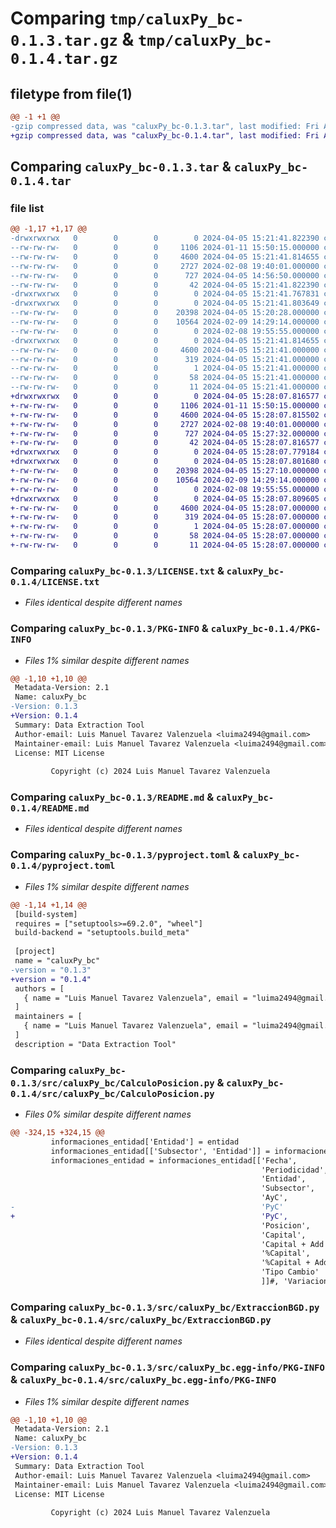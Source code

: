 # Comparing `tmp/caluxPy_bc-0.1.3.tar.gz` & `tmp/caluxPy_bc-0.1.4.tar.gz`

## filetype from file(1)

```diff
@@ -1 +1 @@
-gzip compressed data, was "caluxPy_bc-0.1.3.tar", last modified: Fri Apr  5 15:21:41 2024, max compression
+gzip compressed data, was "caluxPy_bc-0.1.4.tar", last modified: Fri Apr  5 15:28:07 2024, max compression
```

## Comparing `caluxPy_bc-0.1.3.tar` & `caluxPy_bc-0.1.4.tar`

### file list

```diff
@@ -1,17 +1,17 @@
-drwxrwxrwx   0        0        0        0 2024-04-05 15:21:41.822390 caluxPy_bc-0.1.3/
--rw-rw-rw-   0        0        0     1106 2024-01-11 15:50:15.000000 caluxPy_bc-0.1.3/LICENSE.txt
--rw-rw-rw-   0        0        0     4600 2024-04-05 15:21:41.814655 caluxPy_bc-0.1.3/PKG-INFO
--rw-rw-rw-   0        0        0     2727 2024-02-08 19:40:01.000000 caluxPy_bc-0.1.3/README.md
--rw-rw-rw-   0        0        0      727 2024-04-05 14:56:50.000000 caluxPy_bc-0.1.3/pyproject.toml
--rw-rw-rw-   0        0        0       42 2024-04-05 15:21:41.822390 caluxPy_bc-0.1.3/setup.cfg
-drwxrwxrwx   0        0        0        0 2024-04-05 15:21:41.767831 caluxPy_bc-0.1.3/src/
-drwxrwxrwx   0        0        0        0 2024-04-05 15:21:41.803649 caluxPy_bc-0.1.3/src/caluxPy_bc/
--rw-rw-rw-   0        0        0    20398 2024-04-05 15:20:28.000000 caluxPy_bc-0.1.3/src/caluxPy_bc/CalculoPosicion.py
--rw-rw-rw-   0        0        0    10564 2024-02-09 14:29:14.000000 caluxPy_bc-0.1.3/src/caluxPy_bc/ExtraccionBGD.py
--rw-rw-rw-   0        0        0        0 2024-02-08 19:55:55.000000 caluxPy_bc-0.1.3/src/caluxPy_bc/__initi__.py
-drwxrwxrwx   0        0        0        0 2024-04-05 15:21:41.814655 caluxPy_bc-0.1.3/src/caluxPy_bc.egg-info/
--rw-rw-rw-   0        0        0     4600 2024-04-05 15:21:41.000000 caluxPy_bc-0.1.3/src/caluxPy_bc.egg-info/PKG-INFO
--rw-rw-rw-   0        0        0      319 2024-04-05 15:21:41.000000 caluxPy_bc-0.1.3/src/caluxPy_bc.egg-info/SOURCES.txt
--rw-rw-rw-   0        0        0        1 2024-04-05 15:21:41.000000 caluxPy_bc-0.1.3/src/caluxPy_bc.egg-info/dependency_links.txt
--rw-rw-rw-   0        0        0       58 2024-04-05 15:21:41.000000 caluxPy_bc-0.1.3/src/caluxPy_bc.egg-info/requires.txt
--rw-rw-rw-   0        0        0       11 2024-04-05 15:21:41.000000 caluxPy_bc-0.1.3/src/caluxPy_bc.egg-info/top_level.txt
+drwxrwxrwx   0        0        0        0 2024-04-05 15:28:07.816577 caluxPy_bc-0.1.4/
+-rw-rw-rw-   0        0        0     1106 2024-01-11 15:50:15.000000 caluxPy_bc-0.1.4/LICENSE.txt
+-rw-rw-rw-   0        0        0     4600 2024-04-05 15:28:07.815502 caluxPy_bc-0.1.4/PKG-INFO
+-rw-rw-rw-   0        0        0     2727 2024-02-08 19:40:01.000000 caluxPy_bc-0.1.4/README.md
+-rw-rw-rw-   0        0        0      727 2024-04-05 15:27:32.000000 caluxPy_bc-0.1.4/pyproject.toml
+-rw-rw-rw-   0        0        0       42 2024-04-05 15:28:07.816577 caluxPy_bc-0.1.4/setup.cfg
+drwxrwxrwx   0        0        0        0 2024-04-05 15:28:07.779184 caluxPy_bc-0.1.4/src/
+drwxrwxrwx   0        0        0        0 2024-04-05 15:28:07.801680 caluxPy_bc-0.1.4/src/caluxPy_bc/
+-rw-rw-rw-   0        0        0    20398 2024-04-05 15:27:10.000000 caluxPy_bc-0.1.4/src/caluxPy_bc/CalculoPosicion.py
+-rw-rw-rw-   0        0        0    10564 2024-02-09 14:29:14.000000 caluxPy_bc-0.1.4/src/caluxPy_bc/ExtraccionBGD.py
+-rw-rw-rw-   0        0        0        0 2024-02-08 19:55:55.000000 caluxPy_bc-0.1.4/src/caluxPy_bc/__initi__.py
+drwxrwxrwx   0        0        0        0 2024-04-05 15:28:07.809605 caluxPy_bc-0.1.4/src/caluxPy_bc.egg-info/
+-rw-rw-rw-   0        0        0     4600 2024-04-05 15:28:07.000000 caluxPy_bc-0.1.4/src/caluxPy_bc.egg-info/PKG-INFO
+-rw-rw-rw-   0        0        0      319 2024-04-05 15:28:07.000000 caluxPy_bc-0.1.4/src/caluxPy_bc.egg-info/SOURCES.txt
+-rw-rw-rw-   0        0        0        1 2024-04-05 15:28:07.000000 caluxPy_bc-0.1.4/src/caluxPy_bc.egg-info/dependency_links.txt
+-rw-rw-rw-   0        0        0       58 2024-04-05 15:28:07.000000 caluxPy_bc-0.1.4/src/caluxPy_bc.egg-info/requires.txt
+-rw-rw-rw-   0        0        0       11 2024-04-05 15:28:07.000000 caluxPy_bc-0.1.4/src/caluxPy_bc.egg-info/top_level.txt
```

### Comparing `caluxPy_bc-0.1.3/LICENSE.txt` & `caluxPy_bc-0.1.4/LICENSE.txt`

 * *Files identical despite different names*

### Comparing `caluxPy_bc-0.1.3/PKG-INFO` & `caluxPy_bc-0.1.4/PKG-INFO`

 * *Files 1% similar despite different names*

```diff
@@ -1,10 +1,10 @@
 Metadata-Version: 2.1
 Name: caluxPy_bc
-Version: 0.1.3
+Version: 0.1.4
 Summary: Data Extraction Tool
 Author-email: Luis Manuel Tavarez Valenzuela <luima2494@gmail.com>
 Maintainer-email: Luis Manuel Tavarez Valenzuela <luima2494@gmail.com>
 License: MIT License
         
         Copyright (c) 2024 Luis Manuel Tavarez Valenzuela
```

### Comparing `caluxPy_bc-0.1.3/README.md` & `caluxPy_bc-0.1.4/README.md`

 * *Files identical despite different names*

### Comparing `caluxPy_bc-0.1.3/pyproject.toml` & `caluxPy_bc-0.1.4/pyproject.toml`

 * *Files 1% similar despite different names*

```diff
@@ -1,14 +1,14 @@
 [build-system]
 requires = ["setuptools>=69.2.0", "wheel"]
 build-backend = "setuptools.build_meta"
 
 [project]
 name = "caluxPy_bc"
-version = "0.1.3"
+version = "0.1.4"
 authors = [
   { name = "Luis Manuel Tavarez Valenzuela", email = "luima2494@gmail.com" }
 ]
 maintainers = [
   { name = "Luis Manuel Tavarez Valenzuela", email = "luima2494@gmail.com" }
 ]
 description = "Data Extraction Tool"
```

### Comparing `caluxPy_bc-0.1.3/src/caluxPy_bc/CalculoPosicion.py` & `caluxPy_bc-0.1.4/src/caluxPy_bc/CalculoPosicion.py`

 * *Files 0% similar despite different names*

```diff
@@ -324,15 +324,15 @@
         informaciones_entidad['Entidad'] = entidad
         informaciones_entidad[['Subsector', 'Entidad']] = informaciones_entidad['Entidad'].str.split(' ', n = 1, expand = True)
         informaciones_entidad = informaciones_entidad[['Fecha', 
                                                        'Periodicidad', 
                                                        'Entidad', 
                                                        'Subsector',
                                                        'AyC',
-                                                       'PyC' 
+                                                       'PyC',
                                                        'Posicion', 
                                                        'Capital', 
                                                        'Capital + Add',
                                                        '%Capital', 
                                                        '%Capital + Add',
                                                        'Tipo Cambio'
                                                        ]]#, 'Variacion']]
```

### Comparing `caluxPy_bc-0.1.3/src/caluxPy_bc/ExtraccionBGD.py` & `caluxPy_bc-0.1.4/src/caluxPy_bc/ExtraccionBGD.py`

 * *Files identical despite different names*

### Comparing `caluxPy_bc-0.1.3/src/caluxPy_bc.egg-info/PKG-INFO` & `caluxPy_bc-0.1.4/src/caluxPy_bc.egg-info/PKG-INFO`

 * *Files 1% similar despite different names*

```diff
@@ -1,10 +1,10 @@
 Metadata-Version: 2.1
 Name: caluxPy_bc
-Version: 0.1.3
+Version: 0.1.4
 Summary: Data Extraction Tool
 Author-email: Luis Manuel Tavarez Valenzuela <luima2494@gmail.com>
 Maintainer-email: Luis Manuel Tavarez Valenzuela <luima2494@gmail.com>
 License: MIT License
         
         Copyright (c) 2024 Luis Manuel Tavarez Valenzuela
```

